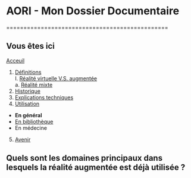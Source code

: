 # AORI - Mon Dossier Documentaire
===============================================
## Vous êtes ici
[Acceuil](Introduction.md)


1. [Définitions](Definition.md)  
 I. [Réalité virtuelle V.S. augmentée ](vs.md)  
             a. [Réalité mixte](mixed.md)
2. [Historique](Histoire.md)
3. [Explications techniques](Fonctionnement.md)
4. [Utilisation](utilisation.md)
  + **En général**
  + [En bibliothèque](bibli.md)
  + En médecine
 5. [Avenir](Avenir.md)


## Quels sont les domaines principaux dans lesquels la réalité augmentée est déjà utilisée ?

